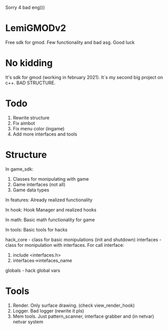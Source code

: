 Sorry 4 bad eng)))

# LemiGMODv2

Free sdk for gmod. Few functionality and bad asg. Good luck

# No kidding

It's sdk for gmod (working in february 2021). It`s my second big project on c++. BAD STRUCTURE.

# Todo
  1) Rewrite structure
  2) Fix aimbot
  3) Fix menu color (ingame)
  4) Add more interfaces and tools

# Structure

In game_sdk:
  1) Classes for monipulating with game 
  2) Game interfaces (not all)
  3) Game data types
  
In features:
  Already realized functionality

In hook:
  Hook Manager and realized hooks

In math:
  Basic math functionality for game
 
In tools:
  Basic tools for hacks
  
 hack_core - class for basic monipulations (init and shutdown)
 interfaces - class for monipulation with interfaces. For call interface:
  1) include <interfaces.h>
  2) interfaces->intefaces_name
  
globals - hack global vars


# Tools
1) Render. Only surface drawing. (check view_render_hook)
2) Logger. Bad logger (rewrite it pls)
3) Mem tools. Just pattern_scanner, interface grabber and (in netvar) netvar system

